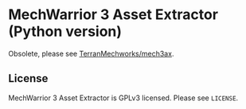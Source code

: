 # MechWarrior 3 Asset Extractor (Python version)

Obsolete, please see [TerranMechworks/mech3ax](https://github.com/TerranMechworks/mech3ax).

## License

MechWarrior 3 Asset Extractor is GPLv3 licensed. Please see `LICENSE`.
